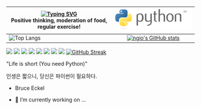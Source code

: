 |  [![Typing SVG](https://readme-typing-svg.demolab.com?font=Fira+Code&weight=600&pause=1000&color=78F713&width=435&lines=%EA%B8%8D%EC%A0%95%EC%A0%81%EC%9D%B8+%EC%82%AC%EA%B3%A0+%EC%9D%8C%EC%8B%9D%EC%9D%98+%EC%A0%88%EC%A0%9C+%EA%B7%9C%EC%B9%99%EC%A0%81%EC%9D%B8+%EC%9A%B4%EB%8F%99)](https://git.io/typing-svg)  <br> Positive thinking, moderation of food, regular exercise!| <img src="./img/python-logo-generic.svg"  width="300px" > |
|---|:---:|
| ![Top Langs](https://github-readme-stats.vercel.app/api/top-langs/?username=ngio&layout=compact)  |[![ngio's GitHub stats](https://github-readme-stats.vercel.app/api?username=ngio&show_icons=true&theme=radical)](https://github.com/anuraghazra/github-readme-stats)|


<img src="https://img.shields.io/badge/python-3776AB?style=flat-square&logo=python&logoColor=black"/> <img src="https://img.shields.io/badge/jquery-0769AD?style=flat-square&logo=jquery&logoColor=black"/> <img src="https://img.shields.io/badge/html5-E34F26?style=flat-square&logo=html5&logoColor=black"/> <img src="https://img.shields.io/badge/microsoftsqlserver-CC2927?style=flat-square&logo=microsoftsqlserver&logoColor=black"/> <img src="https://img.shields.io/badge/nodedotjs-339933?style=flat-square&logo=nodedotjs&logoColor=black"/> <img src="https://img.shields.io/badge/anaconda-44A833?style=flat-square&logo=anaconda&logoColor=black"/> <img src="https://img.shields.io/badge/qt-41CD52?style=flat-square&logo=qt&logoColor=black"/> <img src="https://img.shields.io/badge/frontendmentor-3F54A3?style=flat-square&logo=frontendmentor&logoColor=black"/>
[![GitHub Streak](https://streak-stats.demolab.com?user=ngio&theme=dark&locale=ko&mode=weekly)](https://git.io/streak-stats) 


 "Life is short (You need Python)"
 
인생은 짧으니, 당신은 파이썬이 필요하다.

- Bruce Eckel

 

- 🔭 I’m currently working on ...

<!--
https://simpleicons.org/?q=qt 
https://shields.io/badges
-->

<!--
<img src="https://img.shields.io/badge/python-3776AB?style=flat-square&logo=python&logoColor=black"/> <img src="https://img.shields.io/badge/jquery-0769AD?style=flat-square&logo=jquery&logoColor=black"/> <img src="https://img.shields.io/badge/html5-E34F26?style=flat-square&logo=html5&logoColor=black"/>
<img src="https://img.shields.io/badge/microsoftsqlserver-CC2927?style=flat-square&logo=microsoftsqlserver&logoColor=black"/>
<img src="https://img.shields.io/badge/nodedotjs-339933?style=flat-square&logo=nodedotjs&logoColor=black"/>
<img src="https://img.shields.io/badge/anaconda-44A833?style=flat-square&logo=anaconda&logoColor=black"/>
<img src="https://img.shields.io/badge/qt-41CD52?style=flat-square&logo=qt&logoColor=black"/>
<img src="https://img.shields.io/badge/frontendmentor-3F54A3?style=flat-square&logo=frontendmentor&logoColor=black"/>
-->

<!--
 <table>
    <tr> 
        <th>2</th>
        <th>3</th>
    </tr>
    <tr>
        <td>4</td>
        <td>50</td>
    </tr>
</table>

-->

<!--
**ngio/ngio** is a ✨ _special_ ✨ repository because its `README.md` (this file) appears on your GitHub profile.

Here are some ideas to get you started:

- 🔭 I’m currently working on ...
- 🌱 I’m currently learning ...
- 👯 I’m looking to collaborate on ...
- 🤔 I’m looking for help with ...
- 💬 Ask me about ...
- 📫 How to reach me: ...
- 😄 Pronouns: ...
- ⚡ Fun fact: ...

-->
